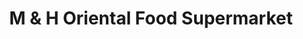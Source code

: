 ---
title: "M & H Oriental Food Supermarket"
url: /chelmsford/m-and-h-oriental-food-supermarket/
shop: supermarket
---